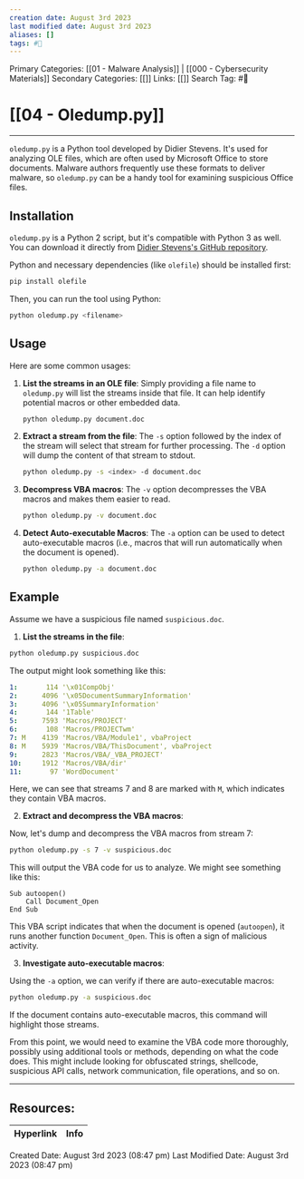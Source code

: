 ```yaml
---
creation date: August 3rd 2023
last modified date: August 3rd 2023
aliases: []
tags: #🧰
---
```


Primary Categories: [[01 - Malware Analysis]] | [[000 - Cybersecurity Materials]] 
Secondary Categories: [[]] 
Links: [[]] 
Search Tag: #🧰  

# [[04 - Oledump.py]]  
___

`oledump.py` is a Python tool developed by Didier Stevens. It's used for analyzing OLE files, which are often used by Microsoft Office to store documents. Malware authors frequently use these formats to deliver malware, so `oledump.py` can be a handy tool for examining suspicious Office files.

## Installation

`oledump.py` is a Python 2 script, but it's compatible with Python 3 as well. You can download it directly from [Didier Stevens's GitHub repository](https://github.com/DidierStevens/DidierStevensSuite/blob/master/oledump.py). 

Python and necessary dependencies (like `olefile`) should be installed first:

```bash
pip install olefile
```

Then, you can run the tool using Python:

```bash
python oledump.py <filename>
```

## Usage

Here are some common usages:

1. **List the streams in an OLE file**: Simply providing a file name to `oledump.py` will list the streams inside that file. It can help identify potential macros or other embedded data.
   
   ```bash
   python oledump.py document.doc
   ```

2. **Extract a stream from the file**: The `-s` option followed by the index of the stream will select that stream for further processing. The `-d` option will dump the content of that stream to stdout.

   ```bash
   python oledump.py -s <index> -d document.doc
   ```

3. **Decompress VBA macros**: The `-v` option decompresses the VBA macros and makes them easier to read.

   ```bash
   python oledump.py -v document.doc
   ```

4. **Detect Auto-executable Macros**: The `-a` option can be used to detect auto-executable macros (i.e., macros that will run automatically when the document is opened).
   
   ```bash
   python oledump.py -a document.doc
   ```

## Example 

Assume we have a suspicious file named `suspicious.doc`.

1. **List the streams in the file**:

```bash
python oledump.py suspicious.doc
```

The output might look something like this:

```yaml
1:       114 '\x01CompObj'
2:      4096 '\x05DocumentSummaryInformation'
3:      4096 '\x05SummaryInformation'
4:       144 '1Table'
5:      7593 'Macros/PROJECT'
6:       108 'Macros/PROJECTwm'
7: M    4139 'Macros/VBA/Module1', vbaProject
8: M    5939 'Macros/VBA/ThisDocument', vbaProject
9:      2823 'Macros/VBA/_VBA_PROJECT'
10:     1912 'Macros/VBA/dir'
11:       97 'WordDocument'
```

Here, we can see that streams 7 and 8 are marked with `M`, which indicates they contain VBA macros.

2. **Extract and decompress the VBA macros**:

Now, let's dump and decompress the VBA macros from stream 7:

```bash
python oledump.py -s 7 -v suspicious.doc
```

This will output the VBA code for us to analyze. We might see something like this:

```vba
Sub autoopen()
    Call Document_Open
End Sub
```

This VBA script indicates that when the document is opened (`autoopen`), it runs another function `Document_Open`. This is often a sign of malicious activity.

3. **Investigate auto-executable macros**:

Using the `-a` option, we can verify if there are auto-executable macros:

```bash
python oledump.py -a suspicious.doc
```

If the document contains auto-executable macros, this command will highlight those streams.

From this point, we would need to examine the VBA code more thoroughly, possibly using additional tools or methods, depending on what the code does. This might include looking for obfuscated strings, shellcode, suspicious API calls, network communication, file operations, and so on.







___

## Resources:

| Hyperlink | Info |
| --------- | ---- |


Created Date: August 3rd 2023 (08:47 pm) 
Last Modified Date: August 3rd 2023 (08:47 pm)
